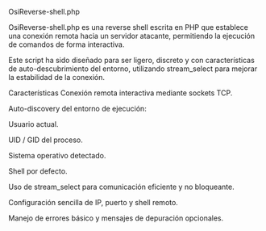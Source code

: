 OsiReverse-shell.php

OsiReverse-shell.php es una reverse shell escrita en PHP que establece una conexión remota hacia un servidor atacante, permitiendo la ejecución de comandos de forma interactiva.

Este script ha sido diseñado para ser ligero, discreto y con características de auto-descubrimiento del entorno, utilizando stream_select para mejorar la estabilidad de la conexión.

Características
Conexión remota interactiva mediante sockets TCP.

Auto-discovery del entorno de ejecución:

Usuario actual.

UID / GID del proceso.

Sistema operativo detectado.

Shell por defecto.

Uso de stream_select para comunicación eficiente y no bloqueante.

Configuración sencilla de IP, puerto y shell remoto.

Manejo de errores básico y mensajes de depuración opcionales.

